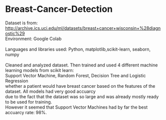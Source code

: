 # Breast-Cancer-Detection
Dataset is from: http://archive.ics.uci.edu/ml/datasets/breast+cancer+wisconsin+%28diagnostic%29 <br>
Environment: Google Colab <br>
<br>
Languages and libraries used: Python, matplotlib,scikit-learn, seaborn, numpy <br>
<br>
Cleaned and analyzed dataset. Then trained and used 4 different machine learning models from scikit learn:<br>
Support Vector Machine, Random Forest, Decision Tree  and Logistic Regression  <br>
whether a patient would have breast cancer based on the features of the dataset. All models had very good accuarcy <br>
due to the fact that the dataset was so large and was already mostly ready to be used for training. <br>
However it seemed that Support Vector Machines had by far the best accuarcy rate: 98%. 
